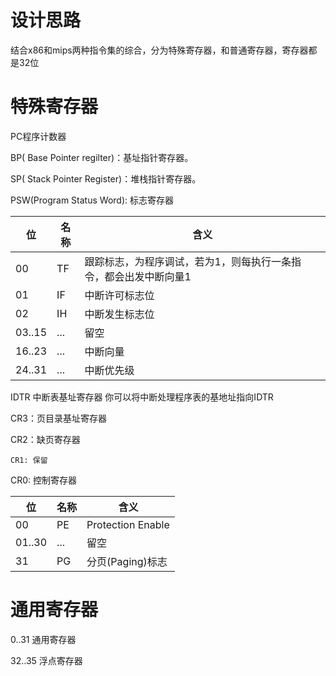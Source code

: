 # 设计思路
结合x86和mips两种指令集的综合，分为特殊寄存器，和普通寄存器，寄存器都是32位

# 特殊寄存器

PC程序计数器

BP( Base Pointer regilter)：基址指针寄存器。

SP( Stack Pointer Register)：堆栈指针寄存器。

PSW(Program Status Word): 标志寄存器

|位|名称|含义|
|---|---|---|
|00|TF|跟踪标志，为程序调试，若为1，则每执行一条指令，都会出发中断向量1|
|01|IF|中断许可标志位|
|02|IH|中断发生标志位|
|03..15|...|留空|
|16..23|...|中断向量|
|24..31|...|中断优先级|

IDTR 中断表基址寄存器
你可以将中断处理程序表的基地址指向IDTR

CR3：页目录基址寄存器

CR2：缺页寄存器

    CR1: 保留

CR0: 控制寄存器

|位|名称|含义|
|---|---|---|
|00|PE|Protection Enable|
|01..30|...|留空|
|31|PG|分页(Paging)标志|

# 通用寄存器
$0..$31
通用寄存器


$32..$35
浮点寄存器
